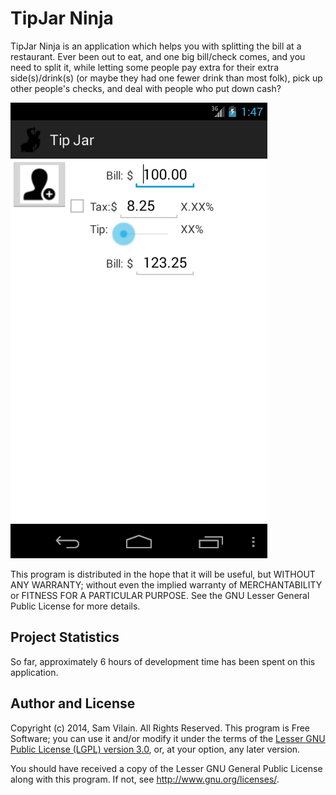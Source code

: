 # TipJar Ninja

TipJar Ninja is an application which helps you with splitting the bill
at a restaurant.  Ever been out to eat, and one big bill/check comes,
and you need to split it, while letting some people pay extra for
their extra side(s)/drink(s) (or maybe they had one fewer drink than
most folk), pick up other people's checks, and deal with people who
put down cash?

![Home screen](screenshots/tipjar.png)

This program is distributed in the hope that it will be useful,
but WITHOUT ANY WARRANTY; without even the implied warranty of
MERCHANTABILITY or FITNESS FOR A PARTICULAR PURPOSE.  See the
GNU Lesser General Public License for more details.

## Project Statistics

So far, approximately 6 hours of development time has been spent on
this application.

## Author and License

Copyright (c) 2014, Sam Vilain.  All Rights Reserved.  This program is
Free Software; you can use it and/or modify it under the terms of the
[Lesser GNU Public License (LGPL) version 3.0](https://www.gnu.org/licenses/lgpl.html),
or, at your option, any later version.

You should have received a copy of the Lesser GNU General Public
License along with this program.  If not, see <http://www.gnu.org/licenses/>.
